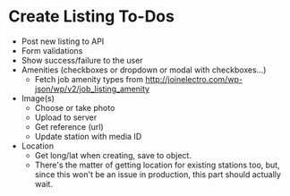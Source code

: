 # Create Listing To-Dos

- Post new listing to API
- Form validations
- Show success/failure to the user
- Amenities (checkboxes or dropdown or modal with checkboxes...)
  - Fetch job amenity types from http://joinelectro.com/wp-json/wp/v2/job_listing_amenity
- Image(s)
  - Choose or take photo
  - Upload to server
  - Get reference (url)
  - Update station with media ID
- Location
  - Get long/lat when creating, save to object.
  - There's the matter of getting location for existing stations too, but, since this won't be an issue in production, this part should actually wait.